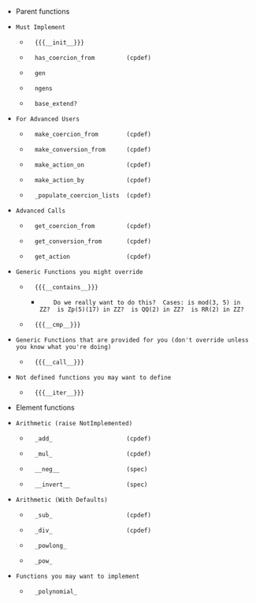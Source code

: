 *   Parent functions
   *     Must Implement
     *       {{{__init__}}}
     *       has_coercion_from         (cpdef)
     *       gen
     *       ngens
     *       base_extend?
   *     For Advanced Users
     *       make_coercion_from        (cpdef)
     *       make_conversion_from      (cpdef)
     *       make_action_on            (cpdef)
     *       make_action_by            (cpdef)
     *       _populate_coercion_lists  (cpdef)
   *     Advanced Calls
     *       get_coercion_from         (cpdef)
     *       get_conversion_from       (cpdef)
     *       get_action                (cpdef)
   *     Generic Functions you might override
     *       {{{__contains__}}}
       *         Do we really want to do this?  Cases: is mod(3, 5) in ZZ?  is Zp(5)(17) in ZZ?  is QQ(2) in ZZ?  is RR(2) in ZZ?
     *       {{{__cmp__}}}
   *     Generic Functions that are provided for you (don't override unless you know what you're doing)
     *       {{{__call__}}}
   *     Not defined functions you may want to define
     *       {{{__iter__}}}
 *   Element functions
   *     Arithmetic (raise NotImplemented)
     *       _add_                     (cpdef)
     *       _mul_                     (cpdef)
     *       __neg__                   (spec)
     *       __invert__                (spec)
   *     Arithmetic (With Defaults)
     *       _sub_                     (cpdef)
     *       _div_                     (cpdef)
     *       _powlong_
     *       _pow_
   *     Functions you may want to implement
     *       _polynomial_
